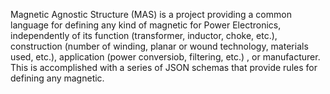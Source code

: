 Magnetic Agnostic Structure (MAS) is a project providing a common language for defining any kind of magnetic for Power Electronics, independently of its function (transformer, inductor, choke, etc.), construction (number of winding, planar or wound technology, materials used, etc.), application (power conversiob, filtering, etc.) , or manufacturer.
This is accomplished with a series of JSON schemas that provide rules for defining any magnetic.
